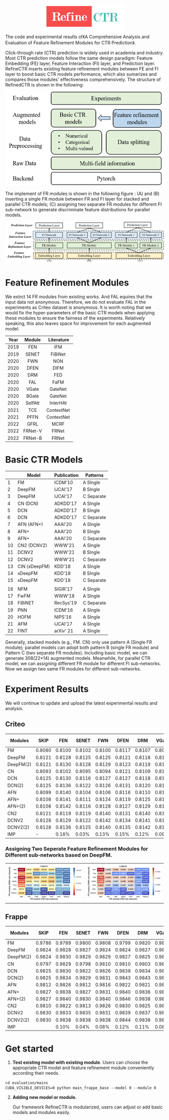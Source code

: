 <!-- <center>![RefineCTR](https://github.com/codectr/RefineCTR/blob/main/RefineCTR.png)<center> -->
<div align="center"><img src="https://github.com/codectr/RefineCTR/blob/main/RefineCTR.png"></div>
The code and experimental results of《A Comprehensive Analysis and Evaluation of Feature Refinement Modules for CTR Prediction》.  

Click-through rate (CTR) prediction is widely used in academia and industry. Most CTR prediction models follow the same design paradigm: Feature Embedding (FE) layer, Feature Interaction (FI) layer, and Prediction layer. RefineCTR inserts existing feature refinement modules between FE and FI layer to boost basic CTR models performance, which also sumarizes and compares those modules' effectiveness comprehensively.  The structure of RefinedCTR is shown in the following:

<div align="center"><img src="https://github.com/codectr/RefineCTR/blob/main/evaluation/figure/refinectr%20structure.png"></div>

The implement of FR modules is shown in the following figure : (A) and (B) inserting a single FR module between FR and FI layer for stacked and parallel CTR models; (C) assigning two separate FR modules for different FI sub-network to generate discriminate feature distributions for parallel models.



<!-- <center>![The primary backbone structures of common CTR prediction models ](https://github.com/codectr/RefineCTR/blob/main/refineCTR%20framework.png)<center> -->
<div align="center"><img src="https://github.com/codectr/RefineCTR/blob/main/refineCTR%20framework.png"></div>


# Feature Refinement Modules

We extrct 14 FR modules from existing works. And FAL equires that the input data not anonymous. Therefore, we do not evaluate FAL in the experiments as Criteo dataset is anonymous. It is worth noting that we would fix the hyper-parameters of the basic CTR models when applying these modules to ensure the fairness of the experiments. Relatively speaking, this also leaves space for improvement for each augmented model.

| Year | Module  | Literature  |
| :--: | :-----: | :---------: |
| 2019 | FEN     | IFM         |
| 2019 | SENET   | FiBiNet     |
| 2020 | FWN     | NON         |
| 2020 | DFEN    | DIFM        |
| 2020 | DRM     | FED         |
| 2020 | FAL     | FaFM        |
| 2020 | VGate   | GateNet     |
| 2020 | BGate   | GateNet     |
| 2020 | SelfAtt | InterHAt    |
| 2021 | TCE     | ContextNet  |
| 2021 | PFFN    | ContextNet  |
| 2022 | GFRL    | MCRF        |
| 2022 | FRNet-V | FRNet       |
| 2022 | FRNet-B | FRNet       |

# Basic CTR Models


|      | Model         | Publication | Patterns     |
| ---- | ------------- | ----------- | ------------ |
| 1    | FM            | ICDM'10     | A SIngle     |
| 2    | DeepFM        | IJCAI'17    | B   SIngle   |
| 3    | DeepFM        | IJCAI'17    | C   Separate |
| 4    | CN (DCN)      | ADKDD'17    | A   SIngle   |
| 5    | DCN           | ADKDD'17    | B   SIngle   |
| 6    | DCN           | ADKDD'17    | C   Separate |
| 7    | AFN (AFN+)    | AAAI'20     | A   SIngle   |
| 8    | AFN+          | AAAI'20     | B   SIngle   |
| 9    | AFN+          | AAAI'20     | C   Separate |
| 10   | CN2 (DCNV2)   | WWW'21      | A   SIngle   |
| 11   | DCNV2         | WWW'21      | B   SIngle   |
| 12   | DCNV2         | WWW'21      | C   Separate |
| 13   | CIN (xDeepFM) | KDD'18      | A   SIngle   |
| 14   | xDeepFM       | KDD'18      | B   SIngle   |
| 15   | xDeepFM       | KDD'18      | C   Separate |
|      |               |             |              |
| 16   | NFM           | SIGIR'17    | A   SIngle   |
| 17   | FwFM          | WWW'18      | A   SIngle   |
| 18   | FiBiNET       | RecSys'19   | C   Separate |
| 19   | PNN           | ICDM'16     | A   SIngle   |
| 20   | HOFM          | NIPS'16     | A   SIngle   |
| 21   | AFM           | IJCAI'17    | A   SIngle   |
| 22   | FINT          | arXiv' 21   | A   SIngle   |

Generally, stacked models (e.g., FM. CN) only use pattern A (Single FR module); parallel models can adopt both pattern B (single FR module) and Pattern C (two separate FR modules).
Including basic model, we can generate 308(22*14) augmented  models. Meanwhile, for parallel CTR model,  we can assigning different FR module for different FI sub-networks. Now we assign two same FR modules for different sub-networks.  

# Experiment Results

We will continue to update and upload the latest experimental results and analysis.


## Criteo

| Modules   | SKIP   | FEN    | SENET  | FWN    | DFEN   | DRM    | VGate  | BGate  | SelfAtt | TCE    | PFFN   | GFRL   | FRNet-V | FRNet-B |
| --------- | ------ | ------ | ------ | ------ | ------ | ------ | ------ | ------ | ------- | ------ | ------ | ------ | ------- | ------- |
| FM        | 0.8080 | 0.8100 | 0.8102 | 0.8100 | 0.8117 | 0.8107 | 0.8090 | 0.8091 | 0.8099  | 0.8112 | 0.8129 | 0.8134 | 0.8139  | 0.8140  |
| DeepFM    | 0.8121 | 0.8128 | 0.8125 | 0.8125 | 0.8121 | 0.8118 | 0.8125 | 0.8127 | 0.8112  | 0.8123 | 0.8129 | 0.8137 | 0.8140  | 0.8141  |
| DeepFM(2) | 0.8121 | 0.8130 | 0.8128 | 0.8129 | 0.8123 | 0.8119 | 0.8128 | 0.8131 | 0.8129  | 0.8128 | 0.8132 | 0.8138 | 0.8142  | 0.8142  |
| CN        | 0.8093 | 0.8102 | 0.8095 | 0.8094 | 0.8121 | 0.8109 | 0.8107 | 0.8110 | 0.8102  | 0.8122 | 0.8130 | 0.8139 | 0.8143  | 0.8144  |
| DCN       | 0.8125 | 0.8130 | 0.8116 | 0.8127 | 0.8127 | 0.8118 | 0.8124 | 0.8127 | 0.8122  | 0.8126 | 0.8131 | 0.8142 | 0.8143  | 0.8145  |
| DCN(2)    | 0.8125 | 0.8136 | 0.8122 | 0.8126 | 0.8131 | 0.8120 | 0.8124 | 0.8127 | 0.8129  | 0.8133 | 0.8132 | 0.8144 | 0.8144  | 0.8146  |
| AFN       | 0.8099 | 0.8140 | 0.8104 | 0.8106 | 0.8116 | 0.8110 | 0.8103 | 0.8101 | 0.8110  | 0.8122 | 0.8130 | 0.8130 | 0.8139  | 0.8141  |
| AFN+      | 0.8108 | 0.8141 | 0.8111 | 0.8124 | 0.8119 | 0.8125 | 0.8119 | 0.8118 | 0.8129  | 0.8128 | 0.8132 | 0.8141 | 0.8141  | 0.8141  |
| AFN+(2)   | 0.8108 | 0.8142 | 0.8116 | 0.8128 | 0.8127 | 0.8129 | 0.8124 | 0.8126 | 0.8131  | 0.8131 | 0.8134 | 0.8142 | 0.8143  | 0.8145  |
| CN2       | 0.8121 | 0.8119 | 0.8119 | 0.8140 | 0.8131 | 0.8140 | 0.8128 | 0.8133 | 0.8131  | 0.8138 | 0.8130 | 0.8143 | 0.8141  | 0.8143  |
| DCNV2     | 0.8128 | 0.8129 | 0.8122 | 0.8142 | 0.8134 | 0.8141 | 0.8130 | 0.8138 | 0.8135  | 0.8136 | 0.8130 | 0.8143 | 0.8141  | 0.8143  |
| DCNV2(2)  | 0.8128 | 0.8136 | 0.8125 | 0.8140 | 0.8135 | 0.8142 | 0.8139 | 0.8140 | 0.8137  | 0.8138 | 0.8131 | 0.8144 | 0.8143  | 0.8144  |
| IMP       | -      | 0.18%  | 0.03%  | 0.13%  | 0.15%  | 0.12%  | 0.09%  | 0.11%  | 0.11%   | 0.18%  | 0.22%  | 0.33%  | 0.35%   | 0.37%   |

### Assigning Two Seperate Feature Refinement Modules for Different sub-networks based on DeepFM.

<table border=0,rules=none><tr> <td><img src="https://github.com/codectr/RefineCTR/blob/main/evaluation/figure/deepfm_auc.jpg" border=0></td> <td><img src="https://github.com/codectr/RefineCTR/blob/main/evaluation/figure/deepfm_ll.jpg" border=0></td> </tr></table> 

## Frappe

| Modules   | SKIP   | FEN    | SENET  | FWN    | DFEN   | DRM    | VGate  | BGate  | SelfAtt | TCE    | PFFN   | GFRL   | FRNet-V | FRNet-B |
| --------- | ------ | ------ | ------ | ------ | ------ | ------ | ------ | ------ | ------- | ------ | ------ | ------ | ------- | ------- |
| FM        | 0.9786 | 0.9789 | 0.9800 | 0.9808 | 0.9799 | 0.9820 | 0.9801 | 0.9803 | 0.9806  | 0.9800 | 0.9822 | 0.9821 | 0.9828  | 0.9831  |
| DeepFM    | 0.9824 | 0.9828 | 0.9827 | 0.9824 | 0.9824 | 0.9827 | 0.9828 | 0.9825 | 0.9831  | 0.9824 | 0.9830 | 0.9828 | 0.9837  | 0.9840  |
| DeepFM(2) | 0.9824 | 0.9830 | 0.9829 | 0.9829 | 0.9827 | 0.9825 | 0.9835 | 0.9828 | 0.9836  | 0.9839 | 0.9829 | 0.9843 | 0.9848  | 0.9846  |
| CN        | 0.9797 | 0.9829 | 0.9798 | 0.9810 | 0.9810 | 0.9803 | 0.9803 | 0.9803 | 0.9816  | 0.9819 | 0.9826 | 0.9827 | 0.9825  | 0.9826  |
| DCN       | 0.9825 | 0.9830 | 0.9822 | 0.9826 | 0.9838 | 0.9834 | 0.9829 | 0.9820 | 0.9829  | 0.9827 | 0.9828 | 0.9838 | 0.9838  | 0.9837  |
| DCN(2)    | 0.9825 | 0.9834 | 0.9829 | 0.9831 | 0.9843 | 0.9843 | 0.9835 | 0.9829 | 0.9832  | 0.9839 | 0.9838 | 0.9840 | 0.9844  | 0.9847  |
| AFN       | 0.9812 | 0.9826 | 0.9812 | 0.9816 | 0.9822 | 0.9821 | 0.9821 | 0.9814 | 0.9820  | 0.9826 | 0.9815 | 0.9835 | 0.9838  | 0.9838  |
| AFN+      | 0.9827 | 0.9838 | 0.9827 | 0.9831 | 0.9840 | 0.9836 | 0.9830 | 0.9826 | 0.9830  | 0.9836 | 0.9827 | 0.9838 | 0.9843  | 0.9844  |
| AFN+(2)   | 0.9827 | 0.9840 | 0.9830 | 0.9840 | 0.9846 | 0.9838 | 0.9839 | 0.9827 | 0.9837  | 0.9838 | 0.9834 | 0.9841 | 0.9844  | 0.9847  |
| CN2       | 0.9810 | 0.9822 | 0.9813 | 0.9826 | 0.9830 | 0.9825 | 0.9827 | 0.9813 | 0.9827  | 0.9821 | 0.9817 | 0.9825 | 0.9826  | 0.9834  |
| DCNV2     | 0.9830 | 0.9833 | 0.9835 | 0.9831 | 0.9839 | 0.9837 | 0.9833 | 0.9826 | 0.9829  | 0.9833 | 0.9831 | 0.9840 | 0.9839  | 0.9845  |
| DCNV2(2)  | 0.9830 | 0.9838 | 0.9838 | 0.9838 | 0.9844 | 0.9838 | 0.9837 | 0.9828 | 0.9832  | 0.9841 | 0.9835 | 0.9845 | 0.9841  | 0.9849  |
| IMP       |        | 0.10%  | 0.04%  | 0.08%  | 0.12%  | 0.11%  | 0.08%  | 0.02%  | 0.09%   | 0.11%  | 0.10%  | 0.17%  | 0.20%   | 0.22%   |



# Get started

1. **Test existing model with existing  module**.
Users can choose the appropriate CTR model and feature refinement module conveniently according their needs.
```
cd evaluation/mains
CUDA_VISIBLE_DEVICES=0 python main_frappe_base --model 0 --module 0
```

2. **Adding new model or module.**

   Our framework RefineCTR is modularized, users can adjust or add basic models and modules easily. 
